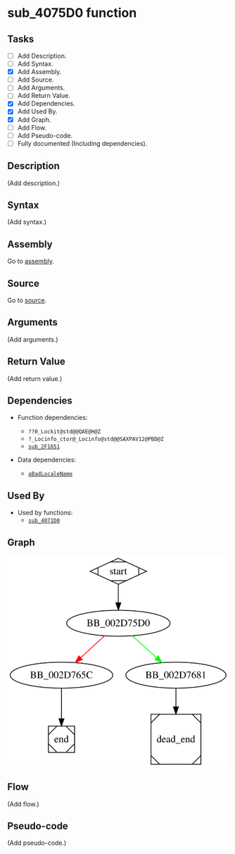 # sub_4075D0 function

## Tasks

- [ ] Add Description.
- [ ] Add Syntax.
- [X] Add Assembly.
- [ ] Add Source.
- [ ] Add Arguments.
- [ ] Add Return Value.
- [X] Add Dependencies.
- [X] Add Used By.
- [X] Add Graph.
- [ ] Add Flow.
- [ ] Add Pseudo-code.
- [ ] Fully documented (Including dependencies).

## Description

(Add description.)

## Syntax

(Add syntax.)

## Assembly

Go to [assembly](../asm/sub_4075D0.asm).

## Source

Go to [source](../cc/sub_4075D0.cc).

## Arguments

(Add arguments.)

## Return Value

(Add return value.)

## Dependencies

* Function dependencies:
  * `??0_Lockit@std@@QAE@H@Z`
  * `?_Locinfo_ctor@_Locinfo@std@@SAXPAV12@PBD@Z`
  * [`sub_2F1651`](sub_2F1651.md)

* Data dependencies:
  * [`aBadLocaleName`](aBadLocaleName.md)


## Used By

* Used by functions:
  * [`sub_4071D0`](sub_4071D0.md)

## Graph

![sub_4075D0 Graph](../svg/sub_4075D0.svg "sub_4075D0 Graph")

## Flow

(Add flow.)

## Pseudo-code

(Add pseudo-code.)



